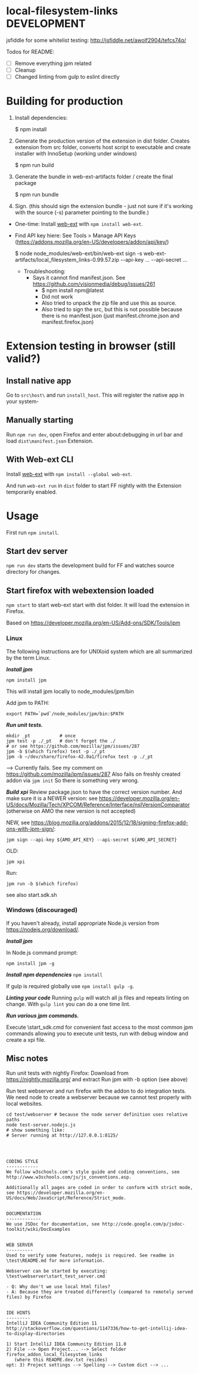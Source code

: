 local-filesystem-links DEVELOPMENT
==================================

jsfiddle for some whitelist testing: http://jsfiddle.net/awolf2904/tefcs74q/

Todos for README:

- [ ] Remove everything jpm related
- [ ] Cleanup
- [ ] Changed linting from gulp to eslint directly

# Building for production

1. Install dependencies:

    $ npm install

2. Generate the production version of the extension in dist folder.
Creates extension from src folder, converts host script to executable and create installer with InnoSetup
   (working under windows)

    $ npm run build

3. Generate the bundle in web-ext-artifacts folder / create the final package

    $ npm run bundle

4. Sign. (this should sign the extension bundle - just not sure if it's working with the source (-s) parameter pointing to the bundle.)

* One-time: Install [web-ext](https://developer.mozilla.org/en-US/Add-ons/WebExtensions/Getting_started_with_web-ext) with `npm install web-ext`.
* Find API key hiere: See Tools > Manage API Keys (https://addons.mozilla.org/en-US/developers/addon/api/key/)

    $ node node_modules/web-ext/bin/web-ext sign -s web-ext-artifacts/local_filesystem_links-0.99.57.zip --api-key ... --api-secret ...

    * Troubleshooting:
        * Says it cannot find manifest.json. See https://github.com/visionmedia/debug/issues/261
            * $ npm install npm@latest
            * Did not work
            * Also tried to unpack the zip file and use this as source.
            * Also tried to sign the src, but this is not possible because there is no manifest.json (just manifest.chrome.json and manifest.firefox.json)

# Extension testing in browser (still valid?)

## Install native app
Go to `src\host\` and run `install_host`. This will register the native app in your system-

## Manually starting
Run `npm run dev`, open Firefox and enter about:debugging in url bar and load `dist\manifest.json` Extension.

## With Web-ext CLI
Install [web-ext](https://developer.mozilla.org/en-US/Add-ons/WebExtensions/Getting_started_with_web-ext) with `npm install --global web-ext`.

And run `web-ext run` in `dist` folder to start FF nightly with the Extension temporarily enabled.


# Usage
First run `npm install`.

## Start dev server
`npm run dev` starts the development build for FF and watches source directory for changes.

## Start firefox with webextension loaded
`npm start` to start web-ext start with dist folder. It will load the extension in Firefox.

Based on https://developer.mozilla.org/en-US/Add-ons/SDK/Tools/jpm

### Linux ###
The following instructions are for UNIXoid system which are all summarized by the term Linux.

***Install jpm***
```
npm install jpm
```
This will install jpm locally to node_modules/jpm/bin

Add jpm to PATH:
```
export PATH=`pwd`/node_modules/jpm/bin:$PATH
```

***Run unit tests.***
```
mkdir _pt           # once
jpm test -p ./_pt   # don't forget the ./
# or see https://github.com/mozilla/jpm/issues/287
jpm -b $(which firefox) test -p ./_pt
jpm -b ~/dev/share/firefox-42.0a1/firefox test -p ./_pt
```

--> Currently fails. See my comment on https://github.com/mozilla/jpm/issues/287
Also fails on freshly created addon via `jpm init`
So there is something very wrong.

***Build xpi***
Review package.json to have the correct version number.
And make sure it is a NEWER version:
see https://developer.mozilla.org/en-US/docs/Mozilla/Tech/XPCOM/Reference/Interface/nsIVersionComparator
(otherwise on AMO the new version is not accepted)

NEW, see https://blog.mozilla.org/addons/2015/12/18/signing-firefox-add-ons-with-jpm-sign/:
```
jpm sign --api-key ${AMO_API_KEY} --api-secret ${AMO_API_SECRET}
```

OLD:
```
jpm xpi
```

Run:

```
jpm run -b $(which firefox)
```

see also start.sdk.sh

### Windows (discouraged) ###
If you haven't already, install appropriate Node.js version from https://nodejs.org/download/.

***Install jpm***

In Node.js command prompt:
```
npm install jpm -g
```

***Install npm dependencies***
`npm install`

If gulp is required globally use `npm install gulp -g`.

***Linting your code***
Running `gulp` will watch all js files and repeats linting on change.
With `gulp lint` you can do a one time lint.

***Run various jpm commands.***

Execute \start_sdk.cmd for convenient fast access to the most common jpm commands allowing you
to execute unit tests, run with debug window and create a xpi file.


Misc notes
----------
Run unit tests with nightly Firefox:
Download from https://nightly.mozilla.org/ and extract
Run jpm with -b option (see above)

Run test webserver and run firefox with the addon to do integration tests.
We need node to create a webserver because we cannot test properly with local websites.
```
cd test/webserver # because the node server definition uses relative paths
node test-server.nodejs.js
# show something like:
# Server running at http://127.0.0.1:8125/




CODING STYLE
------------
We follow w3schools.com's style guide and coding conventions, see http://www.w3schools.com/js/js_conventions.asp.

Additionally all pages are coded in order to conform with strict mode, see https://developer.mozilla.org/en-US/docs/Web/JavaScript/Reference/Strict_mode.


DOCUMENTATION
-------------
We use JSDoc for documentation, see http://code.google.com/p/jsdoc-toolkit/wiki/DocExamples


WEB SERVER
----------
Used to verify some features, nodejs is required. See readme in \test\README.md for more information.

Webserver can be started by executing: \test\webserver\start_test_server.cmd

- Q: Why don't we use local html files?
- A: Because they are treated differently (compared to remotely served files) by Firefox


IDE HINTS
---------
IntelliJ IDEA Community Edition 11
http://stackoverflow.com/questions/1147336/how-to-get-intellij-idea-to-display-directories

1) Start IntelliJ IDEA Community Edition 11.0
2) File --> Open Project... --> Select folder firefox_addon_local_filesystem_links
   (where this README.dev.txt resides)
opt: 3) Project settings --> Spelling --> Custom dict --> ...
